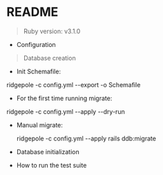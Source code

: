 # README

> Ruby version: v3.1.0

- Configuration

> Database creation

- Init Schemafile:

ridgepole -c config.yml --export -o Schemafile

- For the first time running migrate:

ridgepole -c config.yml --apply --dry-run

- Manual migrate:

  ridgepole -c config.yml --apply
  rails ddb:migrate

- Database initialization

- How to run the test suite

